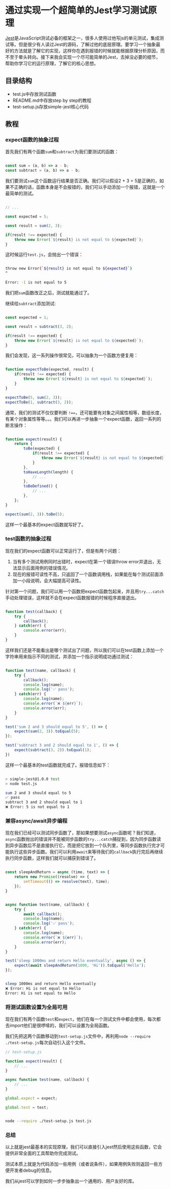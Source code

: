 # 通过实现一个超简单的Jest学习测试原理

[Jest](https://jestjs.io/)是JavaScript测试必备的框架之一，很多人使用过他写js的单元测试，集成测试等。但是很少有人读过Jest的源码，了解过他的底层原理。要学习一个抽象最好的方法就是了解它的实现，这样你在遇到报错的时候就能根据原理分析原因，而不至于晕头转向。接下来我会实现一个尽可能简单的Jest，去掉没必要的细节，帮助你学习它的运行原理，了解它的核心思想。

## 目录结构

* test.js中存放测试函数
* README.md中存放step by step的教程
* test-setup.js存放simple-jest核心代码

## 教程

### expect函数的抽象过程

首先我们有两个函数`sum`和`subtract`为我们要测试的函数：

```js

const sum = (a, b) => a - b;
const subtract = (a, b) => a - b;

```

我们要测试`sum`这个函数运行结果是否正确。我们可以假设2 + 3 = 5是正确的，如果不正确的话，函数本身是不会报错的，我们可以手动添加一个报错，这就是一个最简单的测试。

```js

// ...

const expected = 5;

const result = sum(2, 3);

if(result !== expected) {
    throw new Error(`${result} is not equal to ${expected}`);
}

```

这时候运行`test.js`，会抛出一个错误：

```bash

throw new Error(`${result} is not equal to ${expected}`)
^

Error: -1 is not equal to 5

```

我们把`sum`函数改正之后，测试就能通过了。

继续给`subtract`添加测试:

```js

const expected = 1;

const result = subtract(3, 2);

if(result !== expected) {
    throw new Error(`${result} is not equal to ${expected}`);
}

```

我们会发现，这一系列操作很常见，可以抽象为一个函数方便复用：

```js

function expectToBe(expected, result) {
    if(result !== expected) {
        throw new Error(`${result} is not equal to ${expected}`);
    }
}

expectToBe(5, sum(2, 3));
expectToBe(1, subtract(3, 2));

```

通常，我们的测试不仅仅要判断 `!==`，还可能要有对象之间属性相等，数组长度，有某个对象属性等等。。。我们可以再进一步抽象一个expect函数，返回一系列的断言操作：

```js

function expect(result) {
    return {
        toBe(expected) {
            if(result !== expected) {
                throw new Error(`${result} is not equal to ${expected}`);
            }
        },
        toHaveLength(length) {
            // ...
        },
        toBeDefined() {
            // ...
        },
    };
}

expect(sum(2, 3)).toBe(5);

```

这样一个最基本的expect函数就写好了。

### test函数的抽象过程

现在我们的expect函数可以正常运行了，但是有两个问题：
1. 当有多个测试用例同时出错时，expect在第一个错误throw error并退出，无法显示后面用例的错误情况。
2. 现在的报错可读性不高，只返回了一个函数调用栈，如果能在每个测试前面添加一小段说明，会大幅提高可读性。

针对第一个问题，我们可以用一个函数把expect函数包起来，并且用`try...catch`手动处理错误，这样就不会在expect函数报错的时候程序直接退出。

```js

function test(callback) {
    try {
        callback();
    } catch(err) {
        console.error(err);
    }
}

```

这样我们还是不能看出是哪个测试出了问题，所以我们可以在test函数上添加一个字符串用来指示不同的测试，并添加一个指示说明成功通过测试：

```js

function test(name, callback) {
    try {
        callback();
        console.log(name);
        console.log('✅ pass');
    } catch(err) {
        console.log(name);
        console.error(`❌ ${err}`);
        console.error(err);
    }
}

test('sum 2 and 3 should equal to 5', () => {
    expect(sum(2, 3)).toEqual(5);
});

test('subtract 3 and 2 should equal to 1', () => {
    expect(subtract(3, 2)).toEqual(1);
})

```

这样一个最基本的test函数就完成了。报错信息如下：

```bash

> simple-jest@1.0.0 test
> node test.js

sum 2 and 3 should equal to 5
✅ pass
subtract 3 and 2 should equal to 1
❌ Error: 5 is not equal to 1

```

### 兼容async/await异步编程

现在我们已经可以测试同步函数了，那如果想要测试`async`函数呢？我们知道，`async`函数抛出的错误并不能被同步函数的`try...catch`捕捉到，因为同步函数读到异步函数后不是直接执行它，而是把它放到一个队列里，等同步函数执行完才可能执行这些异步函数。我们可以利用`await`来等待我们的`callback`执行完后再继续执行同步函数，这样我们就可以捕获到错误了。

```js

const sleepAndReturn = async (time, text) => {
    return new Promise((resolve) => {
        setTimeout(() => resolve(text), time);
    });
}


async function test(name, callback) {
    try {
        await callback();
        console.log(name);
        console.log('✅ pass');
    } catch(err) {
        console.log(name);
        console.error(`❌ ${err}`);
        console.error(err);
    }
}

test('sleep 1000ms and return Hello eventually', async () => {
    expect(await sleepAndReturn(1000, 'Hi')).toEqual('Hello');
});

```

```bash

sleep 1000ms and return Hello eventually
❌ Error: Hi is not equal to Hello
Error: Hi is not equal to Hello

```

### 将测试函数设置为全局可用

现在我们有两个函数`test`和`expect`，他们在每一个测试文件中都会使用，每次都去import他们是很啰嗦的，我们可以设置为全局函数。

我们先把这两个函数移动到`test-setup.js`文件中，再利用`node --require ./test-setup.js`每次自动引入这个文件。

```js
// test-setup.js

function expect(result) {
    // ...
}

async function test(name, callback) {
    // ...
}

global.expect = expect;

global.test = test;


```

```bash

node --require ./test-setup.js test.js

```

### 总结

以上就是jest最基本的实现原理，我们可以直接引入jest然后使用这些函数，它会提供非常全面的工具帮助你完成测试。

测试本质上就是为代码添加一些用例（或者说条件），如果用例失败则返回一些方便开发者debug的信息。

我们从jest可以学到如何一步步抽象出一个通用的、用户友好的库。
